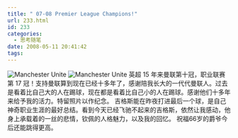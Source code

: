 ```yaml
---
title: " 07-08 Premier League Champions!"
url: 233.html
id: 233
categories:
  - 思考随笔
date: 2008-05-11 20:41:42
tags:
---
```


![Manchester Unite](../../../images/2008/05/u2755p6t12d3655940f44dt20080512013351-thumb.jpg) ![Manchester Unite](../../../images/2008/05/2484261817-0a6c661674-thumb.jpg) 英超 15 年来曼联第十冠，职业联赛第 17 冠！支持曼联算到现在已经十多年了，感谢陪我长大的一代代曼联人。过去是看着比自己大的人在踢球，现在都是看着比自己小的人在踢球。感谢他们十多年来给予我的活力。特留照片以作纪念。 吉格斯能在昨夜打进最后一个球，是自己神奇职业生涯的最好总结。看到今天已经飞驰不起来的吉格斯，依然让我感动，他身上承载着的一丝的悲情，钦佩的人格魅力，以及我的回忆。 祝福66岁的爵爷今后还能跳得更高。